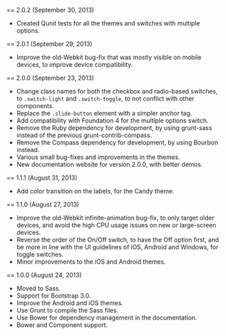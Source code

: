 == 2.0.2 (September 30, 2013)

* Created Qunit tests for all the themes and switches with multiple options.

== 2.0.1 (September 29, 2013)

* Improve the old-Webkit bug-fix that was mostly visible on mobile devices, to improve device compatibility.

== 2.0.0 (September 23, 2013)

* Change class names for both the checkbox and radio-based switches, to `.switch-light` and `.switch-toggle`, to not conflict with other components.
* Replace the `.slide-button` element with a simpler anchor tag.
* Add compatibility with Foundation 4 for the multiple options switch.
* Remove the Ruby dependency for development, by using grunt-sass instead of the previous grunt-contrib-compass.
* Remove the Compass dependency for development, by using Bourbon instead.
* Various small bug-fixes and improvements in the themes.
* New documentation website for version 2.0.0, with better demos.

== 1.1.1 (August 31, 2013)

* Add color transition on the labels, for the Candy theme.

== 1.1.0 (August 27, 2013)

* Improve the old-Webkit infinite-animation bug-fix, to only target older devices, and avoid the high CPU usage issues on new or large-screen devices.
* Reverse the order of the On/Off switch, to have the Off option first, and be more in line with the UI guidelines of iOS, Android and Windows, for toggle switches.
* Minor improvements to the iOS and Android themes.

== 1.0.0 (August 24, 2013)

* Moved to Sass.
* Support for Bootstrap 3.0.
* Improve the Android and iOS themes.
* Use Grunt to compile the Sass files.
* Use Bower for dependency management in the documentation.
* Bower and Component support.

